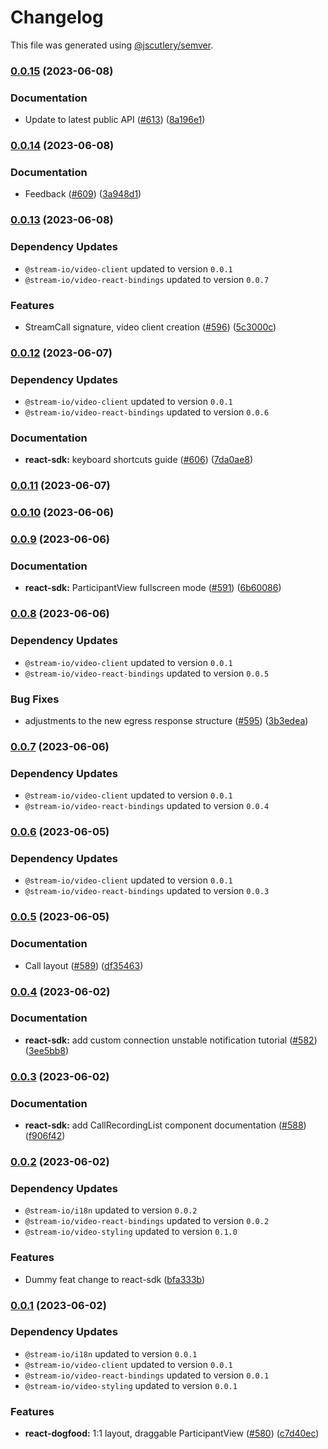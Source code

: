 # Changelog

This file was generated using [@jscutlery/semver](https://github.com/jscutlery/semver).

### [0.0.15](https://github.com/GetStream/stream-video-js/compare/@stream-io/video-react-sdk-0.0.14...@stream-io/video-react-sdk-0.0.15) (2023-06-08)


### Documentation

* Update to latest public API ([#613](https://github.com/GetStream/stream-video-js/issues/613)) ([8a196e1](https://github.com/GetStream/stream-video-js/commit/8a196e1ff2641414b0300028d3c43fbd4a560a7f))

### [0.0.14](https://github.com/GetStream/stream-video-js/compare/@stream-io/video-react-sdk-0.0.13...@stream-io/video-react-sdk-0.0.14) (2023-06-08)


### Documentation

* Feedback ([#609](https://github.com/GetStream/stream-video-js/issues/609)) ([3a948d1](https://github.com/GetStream/stream-video-js/commit/3a948d1b3c82ed62d95a2245e0d1a14dfae1d491))

### [0.0.13](https://github.com/GetStream/stream-video-js/compare/@stream-io/video-react-sdk-0.0.12...@stream-io/video-react-sdk-0.0.13) (2023-06-08)

### Dependency Updates

* `@stream-io/video-client` updated to version `0.0.1`
* `@stream-io/video-react-bindings` updated to version `0.0.7`

### Features

* StreamCall signature, video client creation ([#596](https://github.com/GetStream/stream-video-js/issues/596)) ([5c3000c](https://github.com/GetStream/stream-video-js/commit/5c3000cc6fc3f8b7904609d7b11fa025b7458cad))

### [0.0.12](https://github.com/GetStream/stream-video-js/compare/@stream-io/video-react-sdk-0.0.11...@stream-io/video-react-sdk-0.0.12) (2023-06-07)

### Dependency Updates

* `@stream-io/video-client` updated to version `0.0.1`
* `@stream-io/video-react-bindings` updated to version `0.0.6`

### Documentation

* **react-sdk:** keyboard shortcuts guide ([#606](https://github.com/GetStream/stream-video-js/issues/606)) ([7da0ae8](https://github.com/GetStream/stream-video-js/commit/7da0ae85f53663d8f48dabcf7ea9411ec71d71c4))

### [0.0.11](https://github.com/GetStream/stream-video-js/compare/@stream-io/video-react-sdk-0.0.10...@stream-io/video-react-sdk-0.0.11) (2023-06-07)

### [0.0.10](https://github.com/GetStream/stream-video-js/compare/@stream-io/video-react-sdk-0.0.9...@stream-io/video-react-sdk-0.0.10) (2023-06-06)

### [0.0.9](https://github.com/GetStream/stream-video-js/compare/@stream-io/video-react-sdk-0.0.8...@stream-io/video-react-sdk-0.0.9) (2023-06-06)


### Documentation

* **react-sdk:** ParticipantView fullscreen mode ([#591](https://github.com/GetStream/stream-video-js/issues/591)) ([6b60086](https://github.com/GetStream/stream-video-js/commit/6b600860a7a8c40565746a70d1c08c597ab73730))

### [0.0.8](https://github.com/GetStream/stream-video-js/compare/@stream-io/video-react-sdk-0.0.7...@stream-io/video-react-sdk-0.0.8) (2023-06-06)

### Dependency Updates

* `@stream-io/video-client` updated to version `0.0.1`
* `@stream-io/video-react-bindings` updated to version `0.0.5`

### Bug Fixes

* adjustments to the new egress response structure ([#595](https://github.com/GetStream/stream-video-js/issues/595)) ([3b3edea](https://github.com/GetStream/stream-video-js/commit/3b3edea7d032a50cb0757c6b46114e8009ae56fc))

### [0.0.7](https://github.com/GetStream/stream-video-js/compare/@stream-io/video-react-sdk-0.0.6...@stream-io/video-react-sdk-0.0.7) (2023-06-06)

### Dependency Updates

* `@stream-io/video-client` updated to version `0.0.1`
* `@stream-io/video-react-bindings` updated to version `0.0.4`
### [0.0.6](https://github.com/GetStream/stream-video-js/compare/@stream-io/video-react-sdk-0.0.5...@stream-io/video-react-sdk-0.0.6) (2023-06-05)

### Dependency Updates

* `@stream-io/video-client` updated to version `0.0.1`
* `@stream-io/video-react-bindings` updated to version `0.0.3`
### [0.0.5](https://github.com/GetStream/stream-video-js/compare/@stream-io/video-react-sdk-0.0.4...@stream-io/video-react-sdk-0.0.5) (2023-06-05)


### Documentation

* Call layout ([#589](https://github.com/GetStream/stream-video-js/issues/589)) ([df35463](https://github.com/GetStream/stream-video-js/commit/df35463b45cca4a7f0570d0b249a234261750b24))

### [0.0.4](https://github.com/GetStream/stream-video-js/compare/@stream-io/video-react-sdk-0.0.3...@stream-io/video-react-sdk-0.0.4) (2023-06-02)


### Documentation

* **react-sdk:** add custom connection unstable notification tutorial ([#582](https://github.com/GetStream/stream-video-js/issues/582)) ([3ee5bb8](https://github.com/GetStream/stream-video-js/commit/3ee5bb87f933a4fc6974ccb9aec4f7f2c7e5af59))

### [0.0.3](https://github.com/GetStream/stream-video-js/compare/@stream-io/video-react-sdk-0.0.2...@stream-io/video-react-sdk-0.0.3) (2023-06-02)


### Documentation

* **react-sdk:** add CallRecordingList component documentation ([#588](https://github.com/GetStream/stream-video-js/issues/588)) ([f906f42](https://github.com/GetStream/stream-video-js/commit/f906f42791f2d32303616689830aacf889fb39f4))

### [0.0.2](https://github.com/GetStream/stream-video-js/compare/@stream-io/video-react-sdk-0.0.1...@stream-io/video-react-sdk-0.0.2) (2023-06-02)

### Dependency Updates

* `@stream-io/i18n` updated to version `0.0.2`
* `@stream-io/video-react-bindings` updated to version `0.0.2`
* `@stream-io/video-styling` updated to version `0.1.0`

### Features

* Dummy feat change to react-sdk ([bfa333b](https://github.com/GetStream/stream-video-js/commit/bfa333be93a9216e4e67ef73326b8438e4285ef5))

### [0.0.1](https://github.com/GetStream/stream-video-js/compare/@stream-io/video-react-sdk-0.0.1-alpha.114...@stream-io/video-react-sdk-0.0.1) (2023-06-02)

### Dependency Updates

* `@stream-io/i18n` updated to version `0.0.1`
* `@stream-io/video-client` updated to version `0.0.1`
* `@stream-io/video-react-bindings` updated to version `0.0.1`
* `@stream-io/video-styling` updated to version `0.0.1`

### Features

* **react-dogfood:** 1:1 layout, draggable ParticipantView ([#580](https://github.com/GetStream/stream-video-js/issues/580)) ([c7d40ec](https://github.com/GetStream/stream-video-js/commit/c7d40ec7357df78bfae640db0d58f6d7e5435374))
